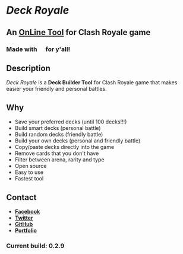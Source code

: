 # _Deck Royale_

## An [OnLine Tool](https://deckroyale.now.sh) for Clash Royale game

### Made with <img src="https://assets-cdn.github.com/images/icons/emoji/unicode/1f499.png" width=15> for y'all!

## Description
  _Deck Royale_ is a **Deck Builder Tool** for Clash Royale game that makes easier your friendly and personal battles.

## Why
  - Save your preferred decks (until 100 decks!!!)
  - Build smart decks (personal battle)
  - Build random decks (friendly battle)
  - Build your own decks (personal and friendly battle)
  - Copy/paste decks directly into the game
  - Remove cards that you don't have
  - Filter between arena, rarity and type
  - Open source
  - Easy to use
  - Fastest tool

## Contact
  - **[Facebook](https://www.facebook.com/Lucas.Naja0)**
  - **[Twitter](https://twitter.com/LucasNaja0)**
  - **[GitHub](https://github.com/LucasNaja)**
  - **[Portfolio](https://lucasnaja.github.io/portfolio-reactjs)**

### Current build: **0.2.9**